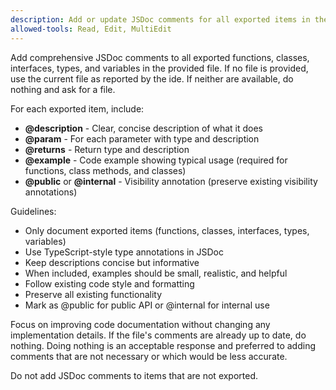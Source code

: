 ```yaml
---
description: Add or update JSDoc comments for all exported items in the provided file or directory.
allowed-tools: Read, Edit, MultiEdit
---
```


Add comprehensive JSDoc comments to all exported functions, classes, interfaces, types, and variables in the provided file. If no file is provided, use the current file as reported by the ide. If neither are available, do nothing and ask for a file.

For each exported item, include:

- **@description** - Clear, concise description of what it does
- **@param** - For each parameter with type and description
- **@returns** - Return type and description
- **@example** - Code example showing typical usage (required for functions, class methods, and classes)
- **@public** or **@internal** - Visibility annotation (preserve existing visibility annotations)

Guidelines:

- Only document exported items (functions, classes, interfaces, types, variables)
- Use TypeScript-style type annotations in JSDoc
- Keep descriptions concise but informative
- When included, examples should be small, realistic, and helpful
- Follow existing code style and formatting
- Preserve all existing functionality
- Mark as @public for public API or @internal for internal use

Focus on improving code documentation without changing any implementation details. If the file's comments are already up to date, do nothing. Doing nothing is an acceptable response and preferred to adding comments that are not necessary or which would be less accurate.

Do not add JSDoc comments to items that are not exported.
